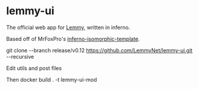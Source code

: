 # lemmy-ui

The official web app for [Lemmy](https://github.com/LemmyNet/lemmy), written in inferno.

Based off of MrFoxPro's [inferno-isomorphic-template](https://github.com/MrFoxPro/inferno-isomorphic-template).


git clone --branch release/v0.12 https://github.com/LemmyNet/lemmy-ui.git --recursive

Edit utils and post files

Then docker build . -t lemmy-ui-mod
